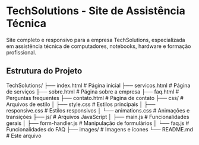 # TechSolutions - Site de Assistência Técnica

Site completo e responsivo para a empresa TechSolutions, especializada em assistência técnica de computadores, notebooks, hardware e formação profissional.

## Estrutura do Projeto
TechSolutions/
├── index.html # Página inicial
├── servicos.html # Página de serviços
├── sobre.html # Página sobre a empresa
├── faq.html # Perguntas frequentes
├── contato.html # Página de contato
├── css/ # Arquivos de estilo
│ ├── style.css # Estilos principais
│ ├── responsive.css # Estilos responsivos
│ └── animations.css # Animações e transições
├── js/ # Arquivos JavaScript
│ ├── main.js # Funcionalidades gerais
│ ├── form-handler.js # Manipulação de formulários
│ └── faq.js # Funcionalidades do FAQ
├── images/ # Imagens e ícones
└── README.md # Este arquivo